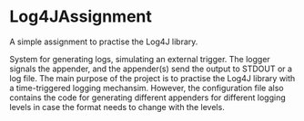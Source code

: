 # Log4JAssignment
A simple assignment to practise the Log4J library.

System for generating logs, simulating an external trigger. The logger signals the appender, and the appender(s) send the output to STDOUT or a log file. 
The main purpose of the project is to practise the Log4J library with a time-triggered logging mechansim. However, the configuration file also contains the code for generating different appenders for different logging levels in case the format needs to change with the levels.
